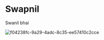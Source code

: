 # Swapnil
Swanil bhai

![f04238fc-9a29-4adc-8c35-ee57410c2cce](https://user-images.githubusercontent.com/78026447/106383176-6270f880-63ea-11eb-9dc0-ea013133db03.jpg)
